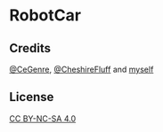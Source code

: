 # RobotCar



## Credits
[@CeGenre](https://github.com/CeGenre), [@CheshireFluff](https://github.com/CheshireFluff) and [myself](https://github.com/Julienraptor01)

## License
[CC BY-NC-SA 4.0](LICENSE.md)

